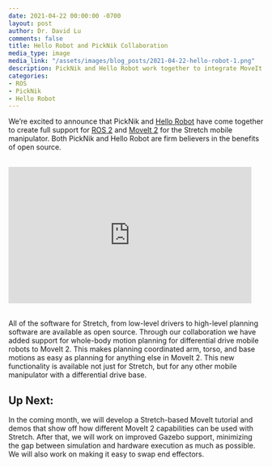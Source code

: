 ```yaml
---
date: 2021-04-22 00:00:00 -0700
layout: post
author: Dr. David Lu
comments: false
title: Hello Robot and PickNik Collaboration
media_type: image
media_link: "/assets/images/blog_posts/2021-04-22-hello-robot-1.png"
description: PickNik and Hello Robot work together to integrate MoveIt 2’s capabilities with Hello Robot’s mobile manipulator, Stretch.
categories:
- ROS
- PickNik
- Hello Robot
---
```


We’re excited to announce that PickNik and [Hello Robot](https://hello-robot.com) have come together to create full support for [ROS 2](https://docs.ros.org/en/foxy/index.html) and [MoveIt 2](https://github.com/ros-planning/moveit2) for the Stretch mobile manipulator. Both PickNik and Hello Robot are firm believers in the benefits of open source.

<br>
<div class="row justify-content-center">
<iframe src="https://giphy.com/embed/iWGGMovjJdHZkt2coI" width="480" height="270" frameBorder="0" class="giphy-embed" allowFullScreen></iframe>
</div>
<br>

 All of the software for Stretch, from low-level drivers to high-level planning software are available as open source. Through our collaboration we have added support for whole-body motion planning for differential drive mobile robots to MoveIt 2. This makes planning coordinated arm, torso, and base motions as easy as planning for anything else in MoveIt 2. This new functionality is available not just for Stretch, but for any other mobile manipulator with a differential drive base.

## Up Next: ##

In the coming month, we will develop a Stretch-based MoveIt tutorial and demos that show off how different MoveIt 2 capabilities can be used with Stretch. After that, we will work on improved Gazebo support, minimizing the gap between simulation and hardware execution as much as possible. We will also work on making it easy to swap end effectors.
